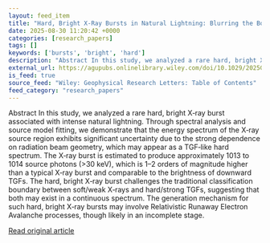 ```yaml
---
layout: feed_item
title: "Hard, Bright X‐Ray Bursts in Natural Lightning: Blurring the Boundary Between X‐Ray Bursts and TGFs"
date: 2025-08-30 11:20:42 +0000
categories: [research_papers]
tags: []
keywords: ['bursts', 'bright', 'hard']
description: "Abstract In this study, we analyzed a rare hard, bright X‐ray burst associated with intense natural lightning"
external_url: https://agupubs.onlinelibrary.wiley.com/doi/10.1029/2025GL117004?af=R
is_feed: true
source_feed: "Wiley: Geophysical Research Letters: Table of Contents"
feed_category: "research_papers"
---
```


Abstract In this study, we analyzed a rare hard, bright X‐ray burst associated with intense natural lightning. Through spectral analysis and source model fitting, we demonstrate that the energy spectrum of the X‐ray source region exhibits significant uncertainty due to the strong dependence on radiation beam geometry, which may appear as a TGF‐like hard spectrum. The X‐ray burst is estimated to produce approximately 1013 to 1014 source photons (>30 keV), which is 1–2 orders of magnitude higher than a typical X‐ray burst and comparable to the brightness of downward TGFs. The hard, bright X‐ray burst challenges the traditional classification boundary between soft/weak X‐rays and hard/strong TGFs, suggesting that both may exist in a continuous spectrum. The generation mechanism for such hard, bright X‐ray bursts may involve Relativistic Runaway Electron Avalanche processes, though likely in an incomplete stage.

[Read original article](https://agupubs.onlinelibrary.wiley.com/doi/10.1029/2025GL117004?af=R)
